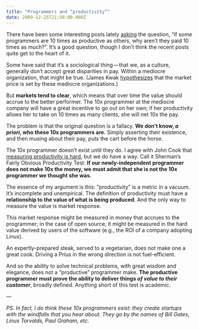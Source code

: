 ```yaml
---
title: "Programmers and “productivity”"
date: 2009-12-25T21:58:00.000Z
---
```


There have been some interesting posts lately [asking](http://www.marginalrevolution.com/marginalrevolution/2009/12/what-does-programmer-productivity-look-like.html) the question, “if some programmers are 10 times as productive as others, why aren’t they paid 10 times as much?”. It’s a good question, though I don’t think the recent posts quite get to the heart of it.

Some have said that it’s a sociological thing — that we, as a culture, generally don’t accept great disparities in pay. Within a mediocre organization, that might be true. (James Kwak [hypothesizes](http://baselinescenario.com/2009/12/24/salespeople-and-programmers/) that the market price is set by these mediocre organizations.)

But **markets tend to clear**, which means that over time the value should accrue to the better performer. The 10x programmer at the mediocre company will have a great incentive to go out on her own; if her productivity allows her to take on 10 times as many clients, she will net 10x the pay.

The problem is that the original question is a fallacy. **We don’t know, _a priori_, who these 10x programmers are.** Simply asserting their existence, and then musing about their pay, puts the cart before the horse.

The 10x programmer doesn’t exist until they do. I agree with John Cook that [measuring productivity is hard](http://www.johndcook.com/blog/2009/12/23/why-programmers-are-not-paid-in-proportion-to-their-productivity/), but we do have a way. Call it Sherman’s Fairly Obvious Productivity Test:
**If our newly-independent programmer does not make 10x the money, we must admit that she is not the 10x programmer we thought she was.**

The essence of my argument is this: “productivity” is a metric in a vacuum. It’s incomplete and unempirical. The definition of productivity must have a **relationship to the value of what is being produced**. And the only way to measure the value is market response.

This market response might be measured in money that accrues to the programmer; in the case of open source, it might be measured in the hard value derived by users of the software (e.g., the ROI of a company adopting Linux).

An expertly-prepared steak, served to a vegetarian, does not make one a great cook. Driving a Prius in the wrong direction is not fuel-efficient.

And so the ability to solve technical problems, with great wisdom and elegance, does not a “productive” programmer make. **The productive programmer must prove the ability to deliver things _of value to their customer_**, broadly defined. Anything short of this test is academic.

—

_PS. In fact, I do think these 10x programmers exist: they create startups with the windfalls that you hear about. They go by the names of Bill Gates, Linus Torvalds, Paul Graham, etc._
